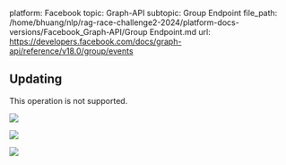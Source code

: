 platform: Facebook
topic: Graph-API
subtopic: Group Endpoint
file_path: /home/bhuang/nlp/rag-race-challenge2-2024/platform-docs-versions/Facebook_Graph-API/Group Endpoint.md
url: https://developers.facebook.com/docs/graph-api/reference/v18.0/group/events

## Updating

This operation is not supported.

![](https://www.facebook.com/tr?id=675141479195042&ev=PageView&noscript=1)

![](https://www.facebook.com/tr?id=574561515946252&ev=PageView&noscript=1)

![](https://www.facebook.com/tr?id=1754628768090156&ev=PageView&noscript=1)